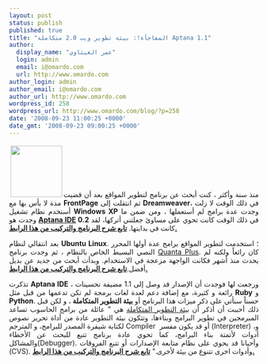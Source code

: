 ```yaml
---
layout: post
status: publish
published: true
title: "المفاجأة!: بيئة تطوير ويب 2.0 متكاملة Aptana 1.1"
author:
  display_name: "عمر العيثاوي"
  login: admin
  email: i@omardo.com
  url: http://www.omardo.com
author_login: admin
author_email: i@omardo.com
author_url: http://www.omardo.com
wordpress_id: 258
wordpress_url: http://www.omardo.com/blog/?p=258
date: '2008-09-23 11:00:25 +0000'
date_gmt: '2008-09-23 09:00:25 +0000'
---
```

<p style="text-align: justify;"><a href="http://www.omardo.com/blog/aptana-studio-ide#direct_post"><img class="alignright size-full wp-image-381" style="margin: 3px;" title="aptana" src="http://www.omardo.com/blog/wp-content/uploads/aptana.png" alt="" width="104" height="104" /></a>منذ سنة وأكثر ، كنت أبحث عن برنامج لتطوير المواقع بعد أن قضيت مدة لا بأس بها مع <strong>FrontPage</strong> ثم انتقلت إلى <strong>Dreamweaver</strong>، في ذلك الوقت لا زلت أستخدم نظام تشغيل <strong>Windows XP</strong> وجدت عدة برامج لم أستعملها ، ومن ضمن ما وجدت هو <strong><a id="k6_m" title="موقع Aptana IDE" href="http://www.aptana.com/">Aptana IDE</a> 0.2</strong> في ذلك الوقت كانت تحوي على مساوئ جعلتني أتركها، لقد كانت في بدايتها. <strong><a href="http://www.omardo.com/blog/aptana-studio-ide#direct_post">تابع شرح البرنامج والتركيب من هذا الرابط.</a></strong></p>
<p style="text-align: justify;">بعد انتقالي لنظام <strong>Ubuntu Linux</strong>. ؛ استخدمت لتطوير المواقع برامج عدة أولها المحرر النصي البسيط الخاص بالنظام ، ثم وجدت برنامج <a id="lnu7" title="موقع البرنامج" href="http://quanta.kdewebdev.org/">Quanta Plus</a>. كان رائعاً ولكنه لم يحدث منذ أشهر فكانت الواجهة مزعجة في الاستخدام. وبدأت أبحث من جديد عن بديل أفضل.<strong><a href="http://www.omardo.com/blog/aptana-studio-ide#direct_post">تابع شرح البرنامج والتركيب من هذا الرابط.</a></strong></p>
<p style="text-align: justify;">تذكرت <strong>Aptana IDE</strong> ، ورجعت لها فوجدت أن الإصدار قد وصل إلى 1.1 مضيفة تحسينات رائعة و كثيرة، مع إضافة دعم لعدة لغات برمجة لم تكن تدعمها من قبل مثل <strong>Ruby</strong> و <strong>Python</strong>. حسناً سنأتي على ذكر ميزات هذا البرنامج أو <strong>بيئة التطوير المتكاملة </strong>، و لكن قبل ذلك أحببت أن أذكر أن <a id="a11l" title="بيئة التطوير المتكاملة" href="http://ar.wikipedia.org/wiki/%D8%A8%D9%8A%D8%A6%D8%A9_%D8%AA%D8%B7%D9%88%D9%8A%D8%B1_%D9%85%D8%AA%D9%83%D8%A7%D9%85%D9%84%D8%A9">بيئة التطوير المتكاملة</a> هي " عائلة من برامج الحاسوب تساعد المبرمجين في تطوير البرامج وبناءها، وتتكون بيئة التطوير عادة من أداة تحرير نصوص لكتابة شيفرة المصدر للبرامج، و المترجم Compiler  أو قد يكون مفسر (Interpreter) ،و أدوات لأتمتة بناء البرامج، كما تحوي عادة برنامج تتبع للبحث عن الأخطاء والمشاكل(Debugger). وأحيانا قد يحوي على نظام متابعة الإصدارات أو تتبع الفروقات (CVS). وأدوات اخرى تتنوع من بيئة لأخرى." <a href="http://www.omardo.com/blog/aptana-studio-ide#direct_post"><strong>تابع شرح البرنامج والتركيب من هذا الرابط.</strong></a></p>
